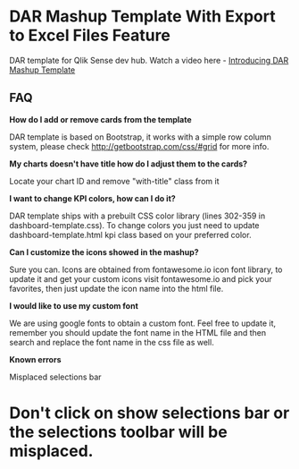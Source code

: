 # DAR Mashup Template With Export to Excel Files Feature
DAR template for Qlik Sense dev hub. Watch a video here - [Introducing DAR Mashup Template](https://community.qlik.com/blogs/qlikviewdesignblog/2017/02/24/introducing-dar-mashup-template)


## FAQ

**How do I add or remove cards from the template**

DAR template is based on Bootstrap, it works with a simple row column system, please check http://getbootstrap.com/css/#grid for more info.

**My charts doesn't have title how do I adjust them to the cards?**

Locate your chart ID and remove "with-title" class from it

**I want to change KPI colors, how can I do it?**

DAR template ships with a prebuilt CSS color library (lines 302-359 in dashboard-template.css). To change colors you just need to update dashboard-template.html kpi class based on your preferred color.

**Can I customize the icons showed in the mashup?**

Sure you can. Icons are obtained from fontawesome.io icon font library, to update it and get your custom icons visit fontawesome.io and pick your favorites, then just update the icon name into the html file.

**I would like to use my custom font**

We are using google fonts to obtain a custom font. Feel free to update it, remember you should update the font name in the HTML file and then search and replace the font name in the css file as well.


**Known errors**

Misplaced selections bar
# Don't click on show selections bar or the selections toolbar will be misplaced.
